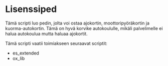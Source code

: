 # Lisenssiped
Tämä scripti luo pedin, jolta voi ostaa ajokortin, moottoripyöräkortin ja kuorma-autokortin. Tämä on hyvä korvike autokoululle, mikäli palvelimelle ei halua autokoulua mutta haluaa ajokortit.

Tämä scripti vaatii toimiakseen seuraavat scriptit:
- es_extended
- ox_lib
